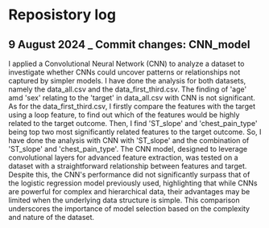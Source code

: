 # Reposistory log

## 9 August 2024 _ Commit changes: CNN_model
I applied a Convolutional Neural Network (CNN) to analyze a dataset to investigate whether CNNs could uncover patterns or relationships not captured by simpler models. 
I have done the analysis for both datasets, namely the data_all.csv and the data_first_third.csv.
The finding of 'age' amd 'sex' relating to the 'target' in data_all.csv with CNN is not significant. 
As for the data_first_third.csv, I firstly compare the features with the target using a loop feature, to find out which of the features would be highly related to the target outcome.
Then, I find 'ST_slope' and 'chest_pain_type' being top two most significantly related features to the target outcome.
So, I have done the analysis with CNN with 'ST_slope' and the combination of 'ST_slope' and 'chest_pain_type'.
The CNN model, designed to leverage convolutional layers for advanced feature extraction, was tested on a dataset with a straightforward relationship between features and target. 
Despite this, the CNN's performance did not significantly surpass that of the logistic regression model previously used, highlighting that while CNNs are powerful for complex and hierarchical data, their advantages may be limited when the underlying data structure is simple. 
This comparison underscores the importance of model selection based on the complexity and nature of the dataset.
